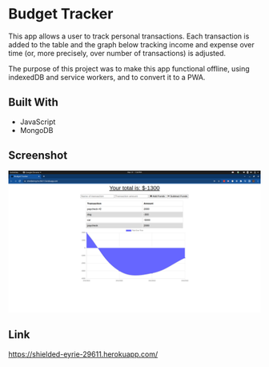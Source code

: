 # Budget Tracker
This app allows a user to track personal transactions. Each transaction is added to the table and the graph below tracking income and expense over time (or, more precisely, over number of transactions) is adjusted.

The purpose of this project was to make this app functional offline, using indexedDB and service workers, and to convert it to a PWA.

## Built With
* JavaScript
* MongoDB

## Screenshot
![screenshot](screenshot/budget-tracker-screenshot2.png)

## Link
https://shielded-eyrie-29611.herokuapp.com/
